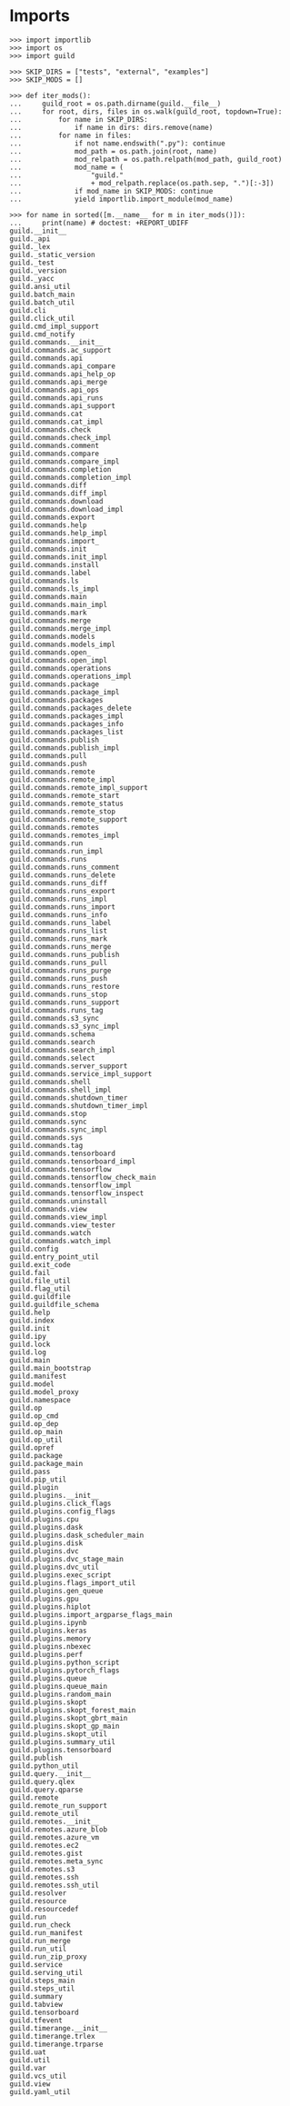 # Imports

    >>> import importlib
    >>> import os
    >>> import guild

    >>> SKIP_DIRS = ["tests", "external", "examples"]
    >>> SKIP_MODS = []

    >>> def iter_mods():
    ...     guild_root = os.path.dirname(guild.__file__)
    ...     for root, dirs, files in os.walk(guild_root, topdown=True):
    ...         for name in SKIP_DIRS:
    ...             if name in dirs: dirs.remove(name)
    ...         for name in files:
    ...             if not name.endswith(".py"): continue
    ...             mod_path = os.path.join(root, name)
    ...             mod_relpath = os.path.relpath(mod_path, guild_root)
    ...             mod_name = (
    ...                 "guild."
    ...                 + mod_relpath.replace(os.path.sep, ".")[:-3])
    ...             if mod_name in SKIP_MODS: continue
    ...             yield importlib.import_module(mod_name)

    >>> for name in sorted([m.__name__ for m in iter_mods()]):
    ...     print(name) # doctest: +REPORT_UDIFF
    guild.__init__
    guild._api
    guild._lex
    guild._static_version
    guild._test
    guild._version
    guild._yacc
    guild.ansi_util
    guild.batch_main
    guild.batch_util
    guild.cli
    guild.click_util
    guild.cmd_impl_support
    guild.cmd_notify
    guild.commands.__init__
    guild.commands.ac_support
    guild.commands.api
    guild.commands.api_compare
    guild.commands.api_help_op
    guild.commands.api_merge
    guild.commands.api_ops
    guild.commands.api_runs
    guild.commands.api_support
    guild.commands.cat
    guild.commands.cat_impl
    guild.commands.check
    guild.commands.check_impl
    guild.commands.comment
    guild.commands.compare
    guild.commands.compare_impl
    guild.commands.completion
    guild.commands.completion_impl
    guild.commands.diff
    guild.commands.diff_impl
    guild.commands.download
    guild.commands.download_impl
    guild.commands.export
    guild.commands.help
    guild.commands.help_impl
    guild.commands.import_
    guild.commands.init
    guild.commands.init_impl
    guild.commands.install
    guild.commands.label
    guild.commands.ls
    guild.commands.ls_impl
    guild.commands.main
    guild.commands.main_impl
    guild.commands.mark
    guild.commands.merge
    guild.commands.merge_impl
    guild.commands.models
    guild.commands.models_impl
    guild.commands.open_
    guild.commands.open_impl
    guild.commands.operations
    guild.commands.operations_impl
    guild.commands.package
    guild.commands.package_impl
    guild.commands.packages
    guild.commands.packages_delete
    guild.commands.packages_impl
    guild.commands.packages_info
    guild.commands.packages_list
    guild.commands.publish
    guild.commands.publish_impl
    guild.commands.pull
    guild.commands.push
    guild.commands.remote
    guild.commands.remote_impl
    guild.commands.remote_impl_support
    guild.commands.remote_start
    guild.commands.remote_status
    guild.commands.remote_stop
    guild.commands.remote_support
    guild.commands.remotes
    guild.commands.remotes_impl
    guild.commands.run
    guild.commands.run_impl
    guild.commands.runs
    guild.commands.runs_comment
    guild.commands.runs_delete
    guild.commands.runs_diff
    guild.commands.runs_export
    guild.commands.runs_impl
    guild.commands.runs_import
    guild.commands.runs_info
    guild.commands.runs_label
    guild.commands.runs_list
    guild.commands.runs_mark
    guild.commands.runs_merge
    guild.commands.runs_publish
    guild.commands.runs_pull
    guild.commands.runs_purge
    guild.commands.runs_push
    guild.commands.runs_restore
    guild.commands.runs_stop
    guild.commands.runs_support
    guild.commands.runs_tag
    guild.commands.s3_sync
    guild.commands.s3_sync_impl
    guild.commands.schema
    guild.commands.search
    guild.commands.search_impl
    guild.commands.select
    guild.commands.server_support
    guild.commands.service_impl_support
    guild.commands.shell
    guild.commands.shell_impl
    guild.commands.shutdown_timer
    guild.commands.shutdown_timer_impl
    guild.commands.stop
    guild.commands.sync
    guild.commands.sync_impl
    guild.commands.sys
    guild.commands.tag
    guild.commands.tensorboard
    guild.commands.tensorboard_impl
    guild.commands.tensorflow
    guild.commands.tensorflow_check_main
    guild.commands.tensorflow_impl
    guild.commands.tensorflow_inspect
    guild.commands.uninstall
    guild.commands.view
    guild.commands.view_impl
    guild.commands.view_tester
    guild.commands.watch
    guild.commands.watch_impl
    guild.config
    guild.entry_point_util
    guild.exit_code
    guild.fail
    guild.file_util
    guild.flag_util
    guild.guildfile
    guild.guildfile_schema
    guild.help
    guild.index
    guild.init
    guild.ipy
    guild.lock
    guild.log
    guild.main
    guild.main_bootstrap
    guild.manifest
    guild.model
    guild.model_proxy
    guild.namespace
    guild.op
    guild.op_cmd
    guild.op_dep
    guild.op_main
    guild.op_util
    guild.opref
    guild.package
    guild.package_main
    guild.pass
    guild.pip_util
    guild.plugin
    guild.plugins.__init__
    guild.plugins.click_flags
    guild.plugins.config_flags
    guild.plugins.cpu
    guild.plugins.dask
    guild.plugins.dask_scheduler_main
    guild.plugins.disk
    guild.plugins.dvc
    guild.plugins.dvc_stage_main
    guild.plugins.dvc_util
    guild.plugins.exec_script
    guild.plugins.flags_import_util
    guild.plugins.gen_queue
    guild.plugins.gpu
    guild.plugins.hiplot
    guild.plugins.import_argparse_flags_main
    guild.plugins.ipynb
    guild.plugins.keras
    guild.plugins.memory
    guild.plugins.nbexec
    guild.plugins.perf
    guild.plugins.python_script
    guild.plugins.pytorch_flags
    guild.plugins.queue
    guild.plugins.queue_main
    guild.plugins.random_main
    guild.plugins.skopt
    guild.plugins.skopt_forest_main
    guild.plugins.skopt_gbrt_main
    guild.plugins.skopt_gp_main
    guild.plugins.skopt_util
    guild.plugins.summary_util
    guild.plugins.tensorboard
    guild.publish
    guild.python_util
    guild.query.__init__
    guild.query.qlex
    guild.query.qparse
    guild.remote
    guild.remote_run_support
    guild.remote_util
    guild.remotes.__init__
    guild.remotes.azure_blob
    guild.remotes.azure_vm
    guild.remotes.ec2
    guild.remotes.gist
    guild.remotes.meta_sync
    guild.remotes.s3
    guild.remotes.ssh
    guild.remotes.ssh_util
    guild.resolver
    guild.resource
    guild.resourcedef
    guild.run
    guild.run_check
    guild.run_manifest
    guild.run_merge
    guild.run_util
    guild.run_zip_proxy
    guild.service
    guild.serving_util
    guild.steps_main
    guild.steps_util
    guild.summary
    guild.tabview
    guild.tensorboard
    guild.tfevent
    guild.timerange.__init__
    guild.timerange.trlex
    guild.timerange.trparse
    guild.uat
    guild.util
    guild.var
    guild.vcs_util
    guild.view
    guild.yaml_util
